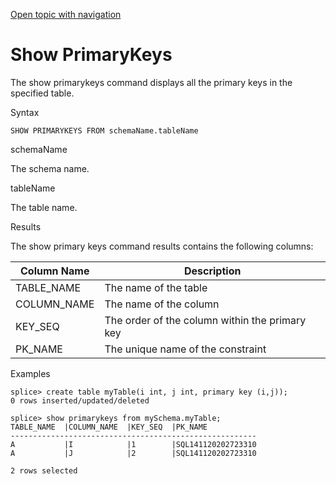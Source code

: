 [Open topic with navigation](../../index.html#Shared/CmdLineReference/CmdShowPrimaryKeys.html)

[]()Show PrimaryKeys
====================

The <span class="AppCommand">show primarykeys</span> command displays all the primary keys in the specified table.

Syntax

``` FcnSyntax
SHOW PRIMARYKEYS FROM schemaName.tableName
```

schemaName

The schema name.

tableName

The table name.

Results

The <span class="AppCommand">show primary keys</span> command results contains the following columns:

| Column Name  | Description                                    |
|--------------|------------------------------------------------|
| TABLE\_NAME  | The name of the table                          |
| COLUMN\_NAME | The name of the column                         |
| KEY\_SEQ     | The order of the column within the primary key |
| PK\_NAME     | The unique name of the constraint              |

Examples

``` AppCommand
splice> create table myTable(i int, j int, primary key (i,j));
0 rows inserted/updated/deleted

splice> show primarykeys from mySchema.myTable;
TABLE_NAME  |COLUMN_NAME  |KEY_SEQ  |PK_NAME
-------------------------------------------------------
A           |I            |1        |SQL141120202723310
A           |J            |2        |SQL141120202723310

2 rows selected
```

 


